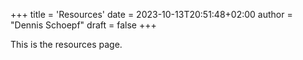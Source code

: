 +++
title = 'Resources'
date = 2023-10-13T20:51:48+02:00
author = "Dennis Schoepf"
draft = false
+++

This is the resources page.
